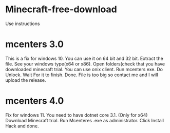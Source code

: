 # Minecraft-free-download
Use instructions
# mcenters 3.0
This is a fix for windows 10. You can use it on 64 bit and 32 bit.
Extract the file. See your windows type(x64 or x86). Open folders(check that you have downloaded minecraft trial. You can use onix client. Run mcenters exe. Do Unlock. Wait For it to finish. Done. File is too big so contact me and I will upload the release.
# mcenters 4.0
Fix for windows 11. You need to have dotnet core 3.1. (Only for x64)
Download Minecraft trial. Run Mcenteres .exe as administrator. Click Install Hack and done.
